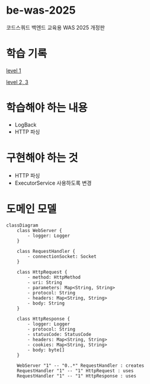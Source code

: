 # be-was-2025
코드스쿼드 백엔드 교육용 WAS 2025 개정판

# 학습 기록
[level 1](https://github.com/softeer5th/backend-page/wiki/%ED%95%9C%EC%A4%80%ED%98%B8_week1_day1)

[level 2, 3](https://github.com/softeer5th/backend-page/wiki/%ED%95%9C%EC%A4%80%ED%98%B8_week1_day2)

# 학습해야 하는 내용
- LogBack
- HTTP 파싱

# 구현해야 하는 것
- HTTP 파싱
- ExecutorService 사용하도록 변경

# 도메인 모델
```mermaid
classDiagram
    class WebServer {
        - logger: Logger
    }

    class RequestHandler {
        - connectionSocket: Socket
    }

    class HttpRequest {
        - method: HttpMethod
        - uri: String
        - parameters: Map<String, String>
        - protocol: String
        - headers: Map<String, String>
        - body: String
    }

    class HttpResponse {
        - logger: Logger
        - protocol: String
        - statusCode: StatusCode
        - headers: Map<String, String>
        - cookies: Map<String, String>
        - body: byte[]
    }

    WebServer "1" -- "0..*" RequestHandler : creates
    RequestHandler "1" -- "1" HttpRequest : uses
    RequestHandler "1" -- "1" HttpResponse : uses
```